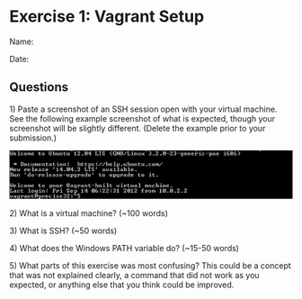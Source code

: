 Exercise 1: Vagrant Setup
==========================
Name:

Date:

Questions
-------------------

1\) Paste a screenshot of an SSH session open with your virtual machine. See the following example screenshot of what is expected, though your screenshot will be slightly different. (Delete the example prior to your submission.)

![](ssh-success.png "SSH Connection Screenshot")

2\) What is a virtual machine? (~100 words)

3\) What is SSH? (~50 words)

4\) What does the Windows PATH variable do? (~15-50 words)

5\) What parts of this exercise was most confusing? This could be a concept that was not explained clearly, a command that did not work as you expected, or anything else that you think could be improved.